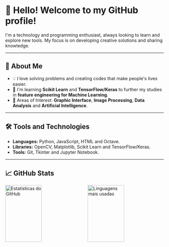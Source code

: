 # 👋 Hello! Welcome to my GitHub profile!

I'm a technology and programming enthusiast, always looking to learn and explore new tools. My focus is on developing creative solutions and sharing knowledge.

---

## 🚀 About Me

- 💡 I love solving problems and creating codes that make people's lives easier.
- 🌱 I'm learning **Scikit Learn** and **TensorFlow/Keras** to further my studies in **feature engineering for Machine Learning**.
- 🎯 Areas of Interest: **Graphic Interface**, **Image Processing**, **Data Analysis** and **Artificial Intelligence**.

---

## 🛠️ Tools and Technologies

- **Languages:** Python, JavaScript, HTML and Octave.
- **Libraries:** OpenCV, Matplotlib, Scikit Learn and TensorFlow/Keras.
- **Tools:** Git, Tkinter and Jupyter Notebook.

---

## 📈 GitHub Stats

<div style = "display: flex; justify-content: space-between;">
  <img loading = "lazy" height = "180em" src = "https://github-readme-stats.vercel.app/api?username=VictorDaisukeAraqui&show_icons=true&theme=radical" alt = "Estatísticas do GitHub" style = "width: 48%;"/>
  <img loading = "lazy" height = "180em" src = "https://github-readme-stats.vercel.app/api/top-langs/?username=VictorDaisukeAraqui&layout=compact&theme=radical" alt = "Linguagens mais usadas" style = "width: 48%;"/>
</div>
